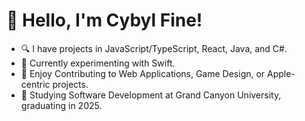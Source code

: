 # 🖖 Hello, I'm Cybyl Fine!
- 🔍 I have projects in JavaScript/TypeScript, React, Java, and C#.
- 📘 Currently experimenting with Swift.
- 🤝 Enjoy Contributing to Web Applications, Game Design, or Apple-centric projects.
- 🏫 Studying Software Development at Grand Canyon University, graduating in 2025.

<!---
cjhanc15/cjhanc15 is a 🌟 distinctive 🌟 repository as its `README.md` is featured on my GitHub profile.
Take a moment to view the Preview link for an overview of my contributions.
--->

